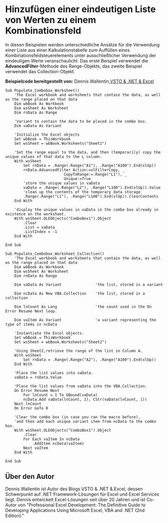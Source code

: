 
# Hinzufügen einer eindeutigen Liste von Werten zu einem Kombinationsfeld

In diesen Beispielen werden unterschiedliche Ansätze für die Verwendung einer Liste aus einer Kalkulationstabelle zum Auffüllen eines Kombinationsfeldsteuerelements unter ausschließlicher Verwendung der eindeutigen Werte veranschaulicht. Das erste Beispiel verwendet die  **AdvancedFilter**-Methode des Range-Objekts, das zweite Beispiel verwendet das Collection-Objekt.

 **Beispielcode bereitgestellt von:** Dennis Wallentin,[VSTO &amp; .NET &amp; Excel](http://xldennis.wordpress.com/)



```
Sub Populate_Combobox_Worksheet()
    'The Excel workbook and worksheets that contain the data, as well as the range placed on that data
    Dim wbBook As Workbook
    Dim wsSheet As Worksheet
    Dim rnData As Range

    'Variant to contain the data to be placed in the combo box.
    Dim vaData As Variant

    'Initialize the Excel objects
    Set wbBook = ThisWorkbook
    Set wsSheet = wbBook.Worksheets("Sheet1")

    'Set the range equal to the data, and then (temporarily) copy the unique values of that data to the L column.
    With wsSheet
        Set rnData = .Range(.Range("A1"), .Range("A100").End(xlUp))
        rnData.AdvancedFilter Action:=xlFilterCopy, _
                          CopyToRange:=.Range("L1"), _
                          Unique:=True
        'store the unique values in vaData
        vaData = .Range(.Range("L2"), .Range("L100").End(xlUp)).Value
        'clean up the contents of the temporary data storage
        .Range(.Range("L1"), .Range("L100").End(xlUp)).ClearContents
    End With

    'display the unique values in vaData in the combo box already in existence on the worksheet.
    With wsSheet.OLEObjects("ComboBox1").Object
        .Clear
        .List = vaData
        .ListIndex = -1
    End With

End Sub
```




```
Sub Populate_Combobox_Worksheet_Collection()
    'The Excel workbook and worksheets that contain the data, as well as the range placed on that data
    Dim wbBook As Workbook
    Dim wsSheet As Worksheet
    Dim rnData As Range

    Dim vaData As Variant               'the list, stored in a variant

    Dim ncData As New VBA.Collection    'the list, stored in a collection

    Dim lnCount As Long                 'the count used in the On Error Resume Next loop.

    Dim vaItem As Variant               'a variant representing the type of items in ncData

    'Instantiate the Excel objects.
    Set wbBook = ThisWorkbook
    Set wsSheet = wbBook.Worksheets("Sheet2")

    'Using Sheet2,retrieve the range of the list in Column A.
    With wsSheet
        Set rnData = .Range(.Range("A2"), .Range("A100").End(xlUp))
    End With

    'Place the list values into vaData.
    vaData = rnData.Value

    'Place the list values from vaData into the VBA.Collection.
    On Error Resume Next
        For lnCount = 1 To UBound(vaData)
        ncData.Add vaData(lnCount, 1), CStr(vaData(lnCount, 1))
    Next lnCount
    On Error GoTo 0
    
    'Clear the combo box (in case you ran the macro before),
    'and then add each unique variant item from ncData to the combo box.
    With wsSheet.OLEObjects("ComboBox1").Object
        .Clear
        For Each vaItem In ncData
            .AddItem ncData(vaItem)
        Next vaItem
    End With

End Sub
```


## Über den Autor
<a name="AboutContributor"> </a>

Dennis Wallentin ist Autor des Blogs VSTO &amp; .NET &amp; Excel, dessen Schwerpunkt auf .NET Framework-Lösungen für Excel und Excel Services liegt. Dennis entwickelt Excel-Lösungen seit über 20 Jahren und ist Co-Autor von "Professional Excel Development: The Definitive Guide to Developing Applications Using Microsoft Excel, VBA and .NET (2nd Edition)."

